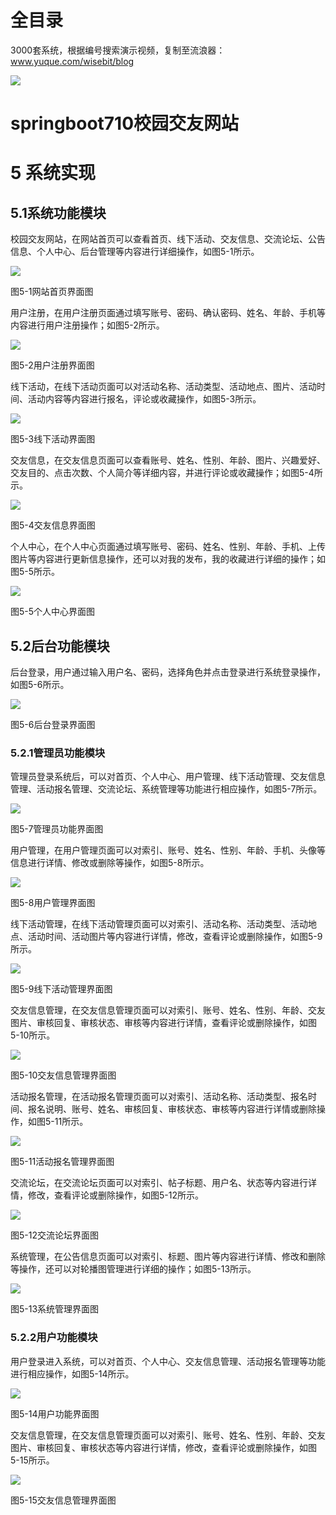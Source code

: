 # 全目录

3000套系统，根据编号搜索演示视频，复制至流浪器：www.yuque.com/wisebit/blog


![](https://bitwise.oss-cn-heyuan.aliyuncs.com/2024/11/06/qq_wechat.png)
# springboot710校园交友网站
# 5 系统实现
## 5.1系统功能模块
校园交友网站，在网站首页可以查看首页、线下活动、交友信息、交流论坛、公告信息、个人中心、后台管理等内容进行详细操作，如图5-1所示。

![](/md/blog.016.png)

图5-1网站首页界面图

用户注册，在用户注册页面通过填写账号、密码、确认密码、姓名、年龄、手机等内容进行用户注册操作；如图5-2所示。

![](/md/blog.017.png)

图5-2用户注册界面图

线下活动，在线下活动页面可以对活动名称、活动类型、活动地点、图片、活动时间、活动内容等内容进行报名，评论或收藏操作，如图5-3所示。

![](/md/blog.018.png)

图5-3线下活动界面图

交友信息，在交友信息页面可以查看账号、姓名、性别、年龄、图片、兴趣爱好、交友目的、点击次数、个人简介等详细内容，并进行评论或收藏操作；如图5-4所示。

![](/md/blog.019.png)

图5-4交友信息界面图

个人中心，在个人中心页面通过填写账号、密码、姓名、性别、年龄、手机、上传图片等内容进行更新信息操作，还可以对我的发布，我的收藏进行详细的操作；如图5-5所示。

![](/md/blog.020.png)

图5-5个人中心界面图
## 5.2后台功能模块
后台登录，用户通过输入用户名、密码，选择角色并点击登录进行系统登录操作，如图5-6所示。

![](/md/blog.021.png)

图5-6后台登录界面图
### 5.2.1管理员功能模块
管理员登录系统后，可以对首页、个人中心、用户管理、线下活动管理、交友信息管理、活动报名管理、交流论坛、系统管理等功能进行相应操作，如图5-7所示。

![](/md/blog.022.png)

图5-7管理员功能界面图

用户管理，在用户管理页面可以对索引、账号、姓名、性别、年龄、手机、头像等信息进行详情、修改或删除等操作，如图5-8所示。

![](/md/blog.023.png)

图5-8用户管理界面图

线下活动管理，在线下活动管理页面可以对索引、活动名称、活动类型、活动地点、活动时间、活动图片等内容进行详情，修改，查看评论或删除操作，如图5-9所示。

![](/md/blog.024.png)

图5-9线下活动管理界面图

交友信息管理，在交友信息管理页面可以对索引、账号、姓名、性别、年龄、交友图片、审核回复、审核状态、审核等内容进行详情，查看评论或删除操作，如图5-10所示。

![](/md/blog.021.png)

图5-10交友信息管理界面图

活动报名管理，在活动报名管理页面可以对索引、活动名称、活动类型、报名时间、报名说明、账号、姓名、审核回复、审核状态、审核等内容进行详情或删除操作，如图5-11所示。

![](/md/blog.025.png)

图5-11活动报名管理界面图

交流论坛，在交流论坛页面可以对索引、帖子标题、用户名、状态等内容进行详情，修改，查看评论或删除操作，如图5-12所示。

![](/md/blog.026.png)

图5-12交流论坛界面图

系统管理，在公告信息页面可以对索引、标题、图片等内容进行详情、修改和删除等操作，还可以对轮播图管理进行详细的操作；如图5-13所示。

![](/md/blog.027.png)

图5-13系统管理界面图
### 5.2.2用户功能模块
用户登录进入系统，可以对首页、个人中心、交友信息管理、活动报名管理等功能进行相应操作，如图5-14所示。

![](/md/blog.028.png)

图5-14用户功能界面图

交友信息管理，在交友信息管理页面可以对索引、账号、姓名、性别、年龄、交友图片、审核回复、审核状态等内容进行详情，修改，查看评论或删除操作，如图5-15所示。

![](/md/blog.029.png)

图5-15交友信息管理界面图













